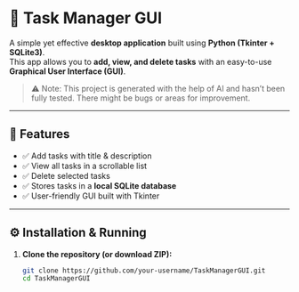 # 📝 Task Manager GUI  

A simple yet effective **desktop application** built using **Python (Tkinter + SQLite3)**.  
This app allows you to **add, view, and delete tasks** with an easy-to-use **Graphical User Interface (GUI)**.  

> ⚠️ Note: This project is generated with the help of AI and hasn’t been fully tested. There might be bugs or areas for improvement.  

---

## 🚀 Features  
- ✅ Add tasks with title & description  
- ✅ View all tasks in a scrollable list  
- ✅ Delete selected tasks  
- ✅ Stores tasks in a **local SQLite database**  
- ✅ User-friendly GUI built with Tkinter  

---

## ⚙️ Installation & Running  

1. **Clone the repository (or download ZIP):**
   ```bash
   git clone https://github.com/your-username/TaskManagerGUI.git
   cd TaskManagerGUI
